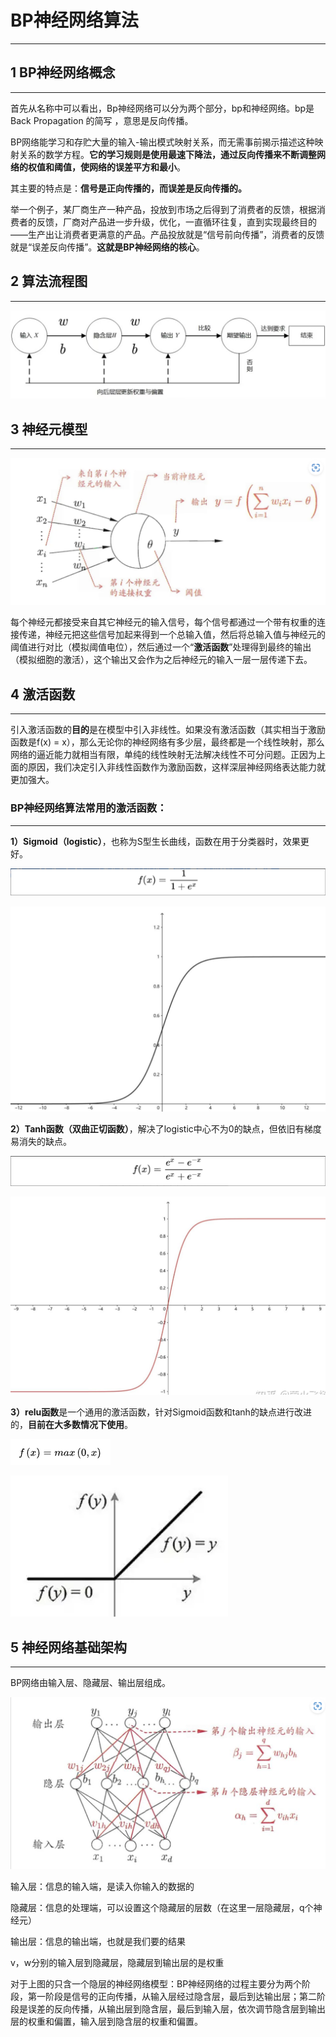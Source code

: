 # BP神经网络算法

---

## 1 BP神经网络概念

---

首先从名称中可以看出，Bp神经网络可以分为两个部分，bp和神经网络。bp是 Back Propagation 的简写 ，意思是反向传播。

BP网络能学习和存贮大量的输入-输出模式映射关系，而无需事前揭示描述这种映射关系的数学方程。**它的学习规则是使用最速下降法，通过反向传播来不断调整网络的权值和阈值，使网络的误差平方和最小**。

其主要的特点是：**信号是正向传播的，而误差是反向传播的。**

举一个例子，某厂商生产一种产品，投放到市场之后得到了消费者的反馈，根据消费者的反馈，厂商对产品进一步升级，优化，一直循环往复，直到实现最终目的——生产出让消费者更满意的产品。产品投放就是“信号前向传播”，消费者的反馈就是“误差反向传播”。**这就是BP神经网络的核心**。



## 2 算法流程图

---

![](images\Snipaste_2023-02-24_14-40-44.png)





## 3 神经元模型

---

![](images\Snipaste_2023-02-24_14-42-30.png)

每个神经元都接受来自其它神经元的输入信号，每个信号都通过一个带有权重的连接传递，神经元把这些信号加起来得到一个总输入值，然后将总输入值与神经元的阈值进行对比（模拟阈值电位），然后通过一个“**激活函数**”处理得到最终的输出（模拟细胞的激活），这个输出又会作为之后神经元的输入一层一层传递下去。





## 4 激活函数

---

引入激活函数的**目的**是在模型中引入非线性。如果没有激活函数（其实相当于激励函数是f(x) = x），那么无论你的神经网络有多少层，最终都是一个线性映射，那么网络的逼近能力就相当有限，单纯的线性映射无法解决线性不可分问题。正因为上面的原因，我们决定引入非线性函数作为激励函数，这样深层神经网络表达能力就更加强大。



### **BP神经网络算法常用的激活函数：**

---

**1）Sigmoid（logistic）**，也称为S型生长曲线，函数在用于分类器时，效果更好。

![](images\Snipaste_2023-02-24_14-48-01.png)

![](images\Snipaste_2023-02-24_14-47-49.png)

**2）Tanh函数（双曲正切函数）**，解决了logistic中心不为0的缺点，但依旧有梯度易消失的缺点。

![](images\Snipaste_2023-02-24_14-49-46.png)

![](images\Snipaste_2023-02-24_14-50-02.png)

**3）relu函数**是一个通用的激活函数，针对Sigmoid函数和tanh的缺点进行改进的，**目前在大多数情况下使用**。

![](images\v2-d4c19177bc09677dfc976a1013f76512_1440w.png)

![](images\v2-90320e14754d5151b7aa2a410207c1b6_1440w.png)

## 5 神经网络基础架构

---

BP网络由输入层、隐藏层、输出层组成。

![](images\Snipaste_2023-02-24_14-54-48.png)

输入层：信息的输入端，是读入你输入的数据的

隐藏层：信息的处理端，可以设置这个隐藏层的层数（在这里一层隐藏层，q个神经元）

输出层：信息的输出端，也就是我们要的结果

v，w分别的输入层到隐藏层，隐藏层到输出层的是权重

对于上图的只含一个隐层的神经网络模型：BP神经网络的过程主要分为两个阶段，第一阶段是信号的正向传播，从输入层经过隐含层，最后到达输出层；第二阶段是误差的反向传播，从输出层到隐含层，最后到输入层，依次调节隐含层到输出层的权重和偏置，输入层到隐含层的权重和偏置。